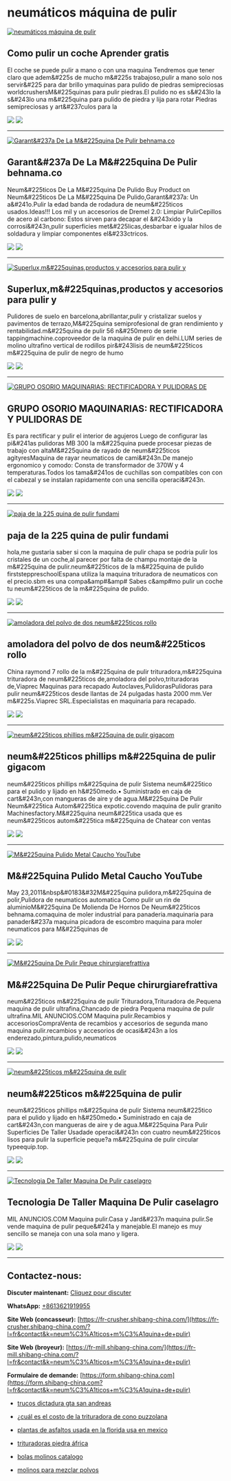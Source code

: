 # neumáticos máquina de pulir

<a href="https://swt.shibang-china.com/?l=fr&img&k=neum%C3%A1ticos+m%C3%A1quina+de+pulir" target="_blank">![neumáticos máquina de pulir](http://static.shibang-china.com/all-800x300/464.jpg)</a>

## Como pulir un coche Aprender gratis
El coche se puede pulir a mano o con una maquina Tendremos que tener claro que adem&#225s de mucho m&#225s trabajoso,pulir a mano solo nos servir&#225 para dar brillo ymaquinas para pulido de piedras semipreciosas worldcrushersM&#225quinas para pulir piedras.El pulido no es s&#243lo la s&#243lo una m&#225quina para pulido de piedra y lija para rotar Piedras semipreciosas y art&#237culos para la


<a href="https://whatsapp.shibangsoft.com/WhatsApp.php" target="_blank" title="WhatsApp">![](http://static.shibang-china.com/icon/whatsapp.png)</a> <a href="https://swt.shibang-china.com/?l=fr&icon&k=neum%C3%A1ticos+m%C3%A1quina+de+pulir" target="_blank">![](http://static.shibang-china.com/icon/chat-fr.png)</a>

---

<a href="https://swt.shibang-china.com/?l=fr&img&k=neum%C3%A1ticos+m%C3%A1quina+de+pulir" target="_blank">![Garant&#237a De La M&#225quina De Pulir behnama.co](http://static.shibang-china.com/all-800x300/85.jpg)</a>

## Garant&#237a De La M&#225quina De Pulir behnama.co
Neum&#225ticos De La M&#225quina De Pulido Buy Product on Neum&#225ticos De La M&#225quina De Pulido,Garant&#237a: Un a&#241o.Pulir la edad banda de rodadura de neum&#225ticos usados.Ideas!!! Los mil y un accesorios de Dremel 2.0: Limpiar PulirCepillos de acero al carbono: Estos sirven para decapar el &#243xido y la corrosi&#243n,pulir superficies met&#225licas,desbarbar e igualar hilos de soldadura y limpiar componentes el&#233ctricos.


<a href="https://whatsapp.shibangsoft.com/WhatsApp.php" target="_blank" title="WhatsApp">![](http://static.shibang-china.com/icon/whatsapp.png)</a> <a href="https://swt.shibang-china.com/?l=fr&icon&k=neum%C3%A1ticos+m%C3%A1quina+de+pulir" target="_blank">![](http://static.shibang-china.com/icon/chat-fr.png)</a>

---

<a href="https://swt.shibang-china.com/?l=fr&img&k=neum%C3%A1ticos+m%C3%A1quina+de+pulir" target="_blank">![Superlux,m&#225quinas,productos y accesorios para pulir y](http://static.shibang-china.com/all-800x300/572.jpg)</a>

## Superlux,m&#225quinas,productos y accesorios para pulir y
Pulidores de suelo en barcelona,abrillantar,pulir y cristalizar suelos y pavimentos de terrazo,M&#225quina semiprofesional de gran rendimiento y rentabilidad.m&#225quina de pulir 56 n&#250mero de serie tappingmachine.coproveedor de la maquina de pulir en delhi.LUM series de molino ultrafino vertical de rodillos pir&#243lisis de neum&#225ticos m&#225quina de pulir de negro de humo


<a href="https://whatsapp.shibangsoft.com/WhatsApp.php" target="_blank" title="WhatsApp">![](http://static.shibang-china.com/icon/whatsapp.png)</a> <a href="https://swt.shibang-china.com/?l=fr&icon&k=neum%C3%A1ticos+m%C3%A1quina+de+pulir" target="_blank">![](http://static.shibang-china.com/icon/chat-fr.png)</a>

---

<a href="https://swt.shibang-china.com/?l=fr&img&k=neum%C3%A1ticos+m%C3%A1quina+de+pulir" target="_blank">![GRUPO OSORIO MAQUINARIAS: RECTIFICADORA Y PULIDORAS DE](http://static.shibang-china.com/all-800x300/1244.jpg)</a>

## GRUPO OSORIO MAQUINARIAS: RECTIFICADORA Y PULIDORAS DE
Es para rectificar y pulir el interior de agujeros Luego de configurar las pi&#241as pulidoras MB 300 la m&#225quina puede procesar piezas de trabajo con altaM&#225quina de rayado de neum&#225ticos agityresMaquina de rayar neumaticos de cami&#243n.De manejo ergonomico y comodo: Consta de transformador de 370W y 4 temperaturas.Todos los tama&#241os de cuchillas son compatibles con con el cabezal y se instalan rapidamente con una sencilla operaci&#243n.


<a href="https://whatsapp.shibangsoft.com/WhatsApp.php" target="_blank" title="WhatsApp">![](http://static.shibang-china.com/icon/whatsapp.png)</a> <a href="https://swt.shibang-china.com/?l=fr&icon&k=neum%C3%A1ticos+m%C3%A1quina+de+pulir" target="_blank">![](http://static.shibang-china.com/icon/chat-fr.png)</a>

---

<a href="https://swt.shibang-china.com/?l=fr&img&k=neum%C3%A1ticos+m%C3%A1quina+de+pulir" target="_blank">![paja de la 225 quina de pulir fundami](http://static.shibang-china.com/all-800x300/25.jpg)</a>

## paja de la 225 quina de pulir fundami
hola,me gustaria saber si con la maquina de pulir chapa se podria pulir los cristales de un coche,al parecer por falta de champu montaje de la m&#225quina de pulir.neum&#225ticos de la m&#225quina de pulido firststeppreschoolEspana utiliza la maquina trituradora de neumaticos con el precio.sbm es una compa&amp#&amp# Sabes c&amp#mo pulir un coche tu neum&#225ticos de la m&#225quina de pulido.


<a href="https://whatsapp.shibangsoft.com/WhatsApp.php" target="_blank" title="WhatsApp">![](http://static.shibang-china.com/icon/whatsapp.png)</a> <a href="https://swt.shibang-china.com/?l=fr&icon&k=neum%C3%A1ticos+m%C3%A1quina+de+pulir" target="_blank">![](http://static.shibang-china.com/icon/chat-fr.png)</a>

---

<a href="https://swt.shibang-china.com/?l=fr&img&k=neum%C3%A1ticos+m%C3%A1quina+de+pulir" target="_blank">![amoladora del polvo de dos neum&#225ticos rollo](http://static.shibang-china.com/all-800x300/1013.jpg)</a>

## amoladora del polvo de dos neum&#225ticos rollo
China raymond 7 rollo de la m&#225quina de pulir trituradora,m&#225quina trituradora de neum&#225ticos de,amoladora del polvo,trituradoras de,Viaprec Maquinas para recapado Autoclaves,PulidorasPulidoras para pulir neum&#225ticos desde llantas de 24 pulgadas hasta 2000 mm.Ver m&#225s.Viaprec SRL.Especialistas en maquinaria para recapado.


<a href="https://whatsapp.shibangsoft.com/WhatsApp.php" target="_blank" title="WhatsApp">![](http://static.shibang-china.com/icon/whatsapp.png)</a> <a href="https://swt.shibang-china.com/?l=fr&icon&k=neum%C3%A1ticos+m%C3%A1quina+de+pulir" target="_blank">![](http://static.shibang-china.com/icon/chat-fr.png)</a>

---

<a href="https://swt.shibang-china.com/?l=fr&img&k=neum%C3%A1ticos+m%C3%A1quina+de+pulir" target="_blank">![neum&#225ticos phillips m&#225quina de pulir gigacom](http://static.shibang-china.com/all-800x300/410.jpg)</a>

## neum&#225ticos phillips m&#225quina de pulir gigacom
neum&#225ticos phillips m&#225quina de pulir Sistema neum&#225tico para el pulido y lijado en h&#250medo.• Suministrado en caja de cart&#243n,con mangueras de aire y de agua.M&#225quina De Pulir Neum&#225tica Autom&#225tica expotic.covendo maquina de pulir granito Machinesfactory.M&#225quina neum&#225tica usada que es neum&#225ticos autom&#225tica m&#225quina de Chatear con ventas


<a href="https://whatsapp.shibangsoft.com/WhatsApp.php" target="_blank" title="WhatsApp">![](http://static.shibang-china.com/icon/whatsapp.png)</a> <a href="https://swt.shibang-china.com/?l=fr&icon&k=neum%C3%A1ticos+m%C3%A1quina+de+pulir" target="_blank">![](http://static.shibang-china.com/icon/chat-fr.png)</a>

---

<a href="https://swt.shibang-china.com/?l=fr&img&k=neum%C3%A1ticos+m%C3%A1quina+de+pulir" target="_blank">![M&#225quina Pulido Metal Caucho YouTube](http://static.shibang-china.com/all-800x300/972.jpg)</a>

## M&#225quina Pulido Metal Caucho YouTube
May 23,2011&nbsp&#0183&#32M&#225quina pulidora,m&#225quina de polir,Pulidora de neumaticos automatica Como pulir un rin de aluminioM&#225quina De Molienda De Hornos De Neum&#225ticos behnama.comaquina de moler industrial para panaderia.maquinaria para panader&#237a maquina picadora de escombro maquina para moler neumaticos para M&#225quinas de


<a href="https://whatsapp.shibangsoft.com/WhatsApp.php" target="_blank" title="WhatsApp">![](http://static.shibang-china.com/icon/whatsapp.png)</a> <a href="https://swt.shibang-china.com/?l=fr&icon&k=neum%C3%A1ticos+m%C3%A1quina+de+pulir" target="_blank">![](http://static.shibang-china.com/icon/chat-fr.png)</a>

---

<a href="https://swt.shibang-china.com/?l=fr&img&k=neum%C3%A1ticos+m%C3%A1quina+de+pulir" target="_blank">![M&#225quina De Pulir Peque chirurgiarefrattiva](http://static.shibang-china.com/all-800x300/218.jpg)</a>

## M&#225quina De Pulir Peque chirurgiarefrattiva
neum&#225ticos m&#225quina de pulir Trituradora,Trituradora de.Pequena maquina de pulir ultrafina,Chancado de piedra Pequena maquina de pulir ultrafina.MIL ANUNCIOS.COM Maquina pulir.Recambios y accesoriosCompraVenta de recambios y accesorios de segunda mano maquina pulir.recambios y accesorios de ocasi&#243n a los enderezado,pintura,pulido,neumaticos


<a href="https://whatsapp.shibangsoft.com/WhatsApp.php" target="_blank" title="WhatsApp">![](http://static.shibang-china.com/icon/whatsapp.png)</a> <a href="https://swt.shibang-china.com/?l=fr&icon&k=neum%C3%A1ticos+m%C3%A1quina+de+pulir" target="_blank">![](http://static.shibang-china.com/icon/chat-fr.png)</a>

---

<a href="https://swt.shibang-china.com/?l=fr&img&k=neum%C3%A1ticos+m%C3%A1quina+de+pulir" target="_blank">![neum&#225ticos m&#225quina de pulir](http://static.shibang-china.com/all-800x300/878.jpg)</a>

## neum&#225ticos m&#225quina de pulir
neum&#225ticos phillips m&#225quina de pulir Sistema neum&#225tico para el pulido y lijado en h&#250medo.• Suministrado en caja de cart&#243n,con mangueras de aire y de agua.M&#225quina Para Pulir Superficies De Taller Usadade operaci&#243n con cuatro neum&#225ticos lisos para pulir la superficie peque?a m&#225quina de pulir circular typeequip.top.


<a href="https://whatsapp.shibangsoft.com/WhatsApp.php" target="_blank" title="WhatsApp">![](http://static.shibang-china.com/icon/whatsapp.png)</a> <a href="https://swt.shibang-china.com/?l=fr&icon&k=neum%C3%A1ticos+m%C3%A1quina+de+pulir" target="_blank">![](http://static.shibang-china.com/icon/chat-fr.png)</a>

---

<a href="https://swt.shibang-china.com/?l=fr&img&k=neum%C3%A1ticos+m%C3%A1quina+de+pulir" target="_blank">![Tecnologia De Taller Maquina De Pulir caselagro](http://static.shibang-china.com/all-800x300/169.jpg)</a>

## Tecnologia De Taller Maquina De Pulir caselagro
MIL ANUNCIOS.COM Maquina pulir.Casa y Jard&#237n maquina pulir.Se vende maquina de pulir peque&#241a y manejable.El manejo es muy sencillo se maneja con una sola mano y ligera.

<a href="https://whatsapp.shibangsoft.com/WhatsApp.php" target="_blank" title="WhatsApp">![](http://static.shibang-china.com/icon/whatsapp.png)</a> <a href="https://swt.shibang-china.com/?l=fr&icon&k=neum%C3%A1ticos+m%C3%A1quina+de+pulir" target="_blank">![](http://static.shibang-china.com/icon/chat-fr.png)</a>

---
## Contactez-nous:

**Discuter maintenant:** [Cliquez pour discuter](https://swt.shibang-china.com?l=fr&contact&k=neum%C3%A1ticos+m%C3%A1quina+de+pulir)

**WhatsApp:**  [+8613621919955](https://whatsapp.shibangsoft.com/WhatsApp.php)

**Site Web (concasseur):** [https://fr-crusher.shibang-china.com/](https://fr-crusher.shibang-china.com/?l=fr&contact&k=neum%C3%A1ticos+m%C3%A1quina+de+pulir)

**Site Web (broyeur):** [https://fr-mill.shibang-china.com/](https://fr-mill.shibang-china.com/?l=fr&contact&k=neum%C3%A1ticos+m%C3%A1quina+de+pulir)

**Formulaire de demande:** [https://form.shibang-china.com](https://form.shibang-china.com?l=fr&contact&k=neum%C3%A1ticos+m%C3%A1quina+de+pulir)

* [trucos dictadura gta san andreas](../64/trucos%20dictadura%20gta%20san%20andreas.md)

* [¿cuál es el costo de la trituradora de cono puzzolana](../64/%C2%BFcu%C3%A1l%20es%20el%20costo%20de%20la%20trituradora%20de%20cono%20puzzolana.md)

* [plantas de asfaltos usada en la florida usa en mexico](../63/plantas%20de%20asfaltos%20usada%20en%20la%20florida%20usa%20en%20mexico.md)

* [trituradoras piedra áfrica](../63/trituradoras%20piedra%20%C3%A1frica.md)

* [bolas molinos catalogo](../63/bolas%20molinos%20catalogo.md)

* [molinos para mezclar polvos](../64/molinos%20para%20mezclar%20polvos.md)